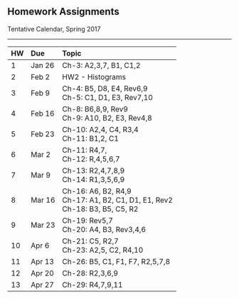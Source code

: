 ## Homework Assignments

Tentative Calendar, Spring 2017

<hr>

<table>
  <thead>
    <tr>
      <th align="left">HW</th>
      <th align="left">Due</th>
      <th align="left">Topic</th>
    </tr>
  </thead>
  <tbody>
    <tr>
      <td>1</td>
      <td>Jan 26</td>
      <td>Ch-3: A2,3,7, B1, C1,2</td>
    </tr>
    <tr>
      <td>2</td>
      <td>Feb 2</td>
      <td>HW2 - Histograms</td>
    </tr>
    <tr>
      <td>3</td>
      <td>Feb 9</td>
      <td>Ch-4: B5, D8, E4, Rev6,9<br>
        Ch-5: C1, D1, E3, Rev7,10</td>
    </tr>
    <tr>
      <td>4</td>
      <td>Feb 16</td>
      <td>Ch-8: B6,8,9, Rev9<br>
        Ch-9: A10, B2, E3, Rev4,8</td>
    </tr>
    <tr>
      <td>5</td>
      <td>Feb 23</td>
      <td>Ch-10: A2,4, C4, R3,4<br>
        Ch-11: B1,2, C1</td>
    </tr>
    <tr>
      <td>6</td>
      <td>Mar 2</td>
      <td>Ch-11: R4,7, <br>
        Ch-12: R,4,5,6,7</td>
    </tr>
    <tr>
      <td>7</td>
      <td>Mar 9</td>
      <td>Ch-13: R2,4,7,8,9<br>
        Ch-14: R1,3,5,6,9</td>
    </tr>
    <tr>
      <td>8</td>
      <td>Mar 16</td>
      <td>Ch-16: A6, B2, R4,9<br>
        Ch-17: A1, B2, C1, D1, E1, Rev2<br>
        Ch-18: B3, B5, C5, R2</td>
    </tr>
    <tr>
      <td>9</td>
      <td>Mar 23</td>
      <td>Ch-19: Rev5,7<br>
        Ch-20: A4, B3, Rev3,4,6</td>
    </tr>
    <tr>
      <td>10</td>
      <td>Apr 6</td>
      <td>Ch-21: C5, R2,7<br>
        Ch-23: A2,5, C2, R4,10</td>
    </tr>
    <tr>
      <td>11</td>
      <td>Apr 13</td>
      <td>Ch-26: B5, C1, F1, F7, R2,5,7,8</td>
    </tr>
    <tr>
      <td>12</td>
      <td>Apr 20</td>
      <td>Ch-28: R2,3,6,9</td>
    <tr>
      <td>13</td>
      <td>Apr 27</td>
      <td>Ch-29: R4,7,9,11</td>
    </tr>
    </tr>
  </tbody>
 </table>
